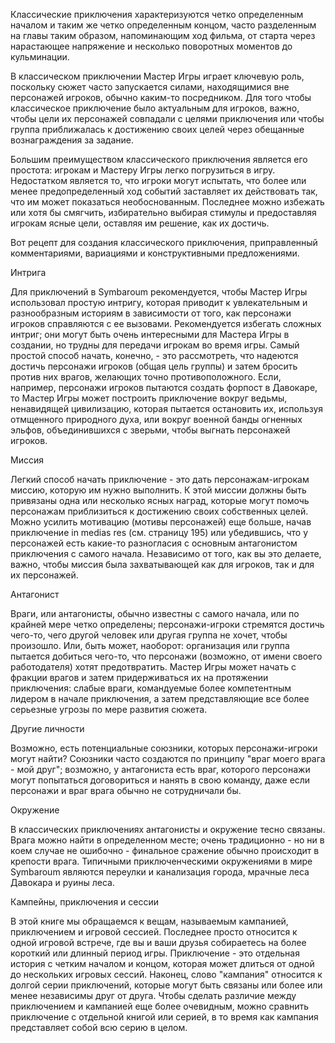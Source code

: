 Классические приключения характеризуются четко определенным началом и таким же четко определенным концом, часто разделенным на главы таким образом, напоминающим ход фильма, от старта через нарастающее напряжение и несколько поворотных моментов до кульминации.

В классическом приключении Мастер Игры играет ключевую роль, поскольку сюжет часто запускается силами, находящимися вне персонажей игроков, обычно каким-то посредником. Для того чтобы классическое приключение было актуальным для игроков, важно, чтобы цели их персонажей совпадали с целями приключения или чтобы группа приближалась к достижению своих целей через обещанные вознаграждения за задание.

Большим преимуществом классического приключения является его простота: игрокам и Мастеру Игры легко погрузиться в игру. Недостатком является то, что игроки могут испытать, что более или менее предопределенный ход событий заставляет их действовать так, что им может показаться необоснованным. Последнее можно избежать или хотя бы смягчить, избирательно выбирая стимулы и предоставляя игрокам ясные цели, оставляя им решение, как их достичь.

Вот рецепт для создания классического приключения, приправленный комментариями, вариациями и конструктивными предложениями.

Интрига

Для приключений в Symbaroum рекомендуется, чтобы Мастер Игры использовал простую интригу, которая приводит к увлекательным и разнообразным историям в зависимости от того, как персонажи игроков справляются с ее вызовами. Рекомендуется избегать сложных интриг; они могут быть очень интересными для Мастера Игры в создании, но трудны для передачи игрокам во время игры. Самый простой способ начать, конечно, - это рассмотреть, что надеются достичь персонажи игроков (общая цель группы) и затем бросить против них врагов, желающих точно противоположного. Если, например, персонажи игроков пытаются создать форпост в Давокаре, то Мастер Игры может построить приключение вокруг ведьмы, ненавидящей цивилизацию, которая пытается остановить их, используя отмщенного природного духа, или вокруг военной банды огненных эльфов, объединившихся с зверьми, чтобы выгнать персонажей игроков.

Миссия

Легкий способ начать приключение - это дать персонажам-игрокам миссию, которую им нужно выполнить. К этой миссии должны быть привязаны одна или несколько ясных наград, которые могут помочь персонажам приблизиться к достижению своих собственных целей. Можно усилить мотивацию (мотивы персонажей) еще больше, начав приключение in medias res (см. страницу 195) или убедившись, что у персонажей есть какие-то разногласия с основным антагонистом приключения с самого начала. Независимо от того, как вы это делаете, важно, чтобы миссия была захватывающей как для игроков, так и для их персонажей.

Антагонист

Враги, или антагонисты, обычно известны с самого начала, или по крайней мере четко определены; персонажи-игроки стремятся достичь чего-то, чего другой человек или другая группа не хочет, чтобы произошло. Или, быть может, наоборот: организация или группа пытается добиться чего-то, что персонажи (возможно, от имени своего работодателя) хотят предотвратить. Мастер Игры может начать с фракции врагов и затем придерживаться их на протяжении приключения: слабые враги, командуемые более компетентным лидером в начале приключения, а затем представляющие все более серьезные угрозы по мере развития сюжета.

Другие личности

Возможно, есть потенциальные союзники, которых персонажи-игроки могут найти? Союзники часто создаются по принципу "враг моего врага - мой друг"; возможно, у антагониста есть враг, которого персонажи могут попытаться договориться и нанять в свою команду, даже если персонажи и враг врага обычно не сотрудничали бы.

Окружение

В классических приключениях антагонисты и окружение тесно связаны. Врага можно найти в определенном месте; очень традиционно - но ни в коем случае не ошибочно - финальное сражение обычно происходит в крепости врага. Типичными приключенческими окружениями в мире Symbaroum являются переулки и канализация города, мрачные леса Давокара и руины леса.

Кампейны, приключения и сессии

В этой книге мы обращаемся к вещам, называемым кампанией, приключением и игровой сессией. Последнее просто относится к одной игровой встрече, где вы и ваши друзья собираетесь на более короткий или длинный период игры. Приключение - это отдельная история с четким началом и концом, которая может длиться от одной до нескольких игровых сессий. Наконец, слово "кампания" относится к долгой серии приключений, которые могут быть связаны или более или менее независимы друг от друга. Чтобы сделать различие между приключением и кампанией еще более очевидным, можно сравнить приключение с отдельной книгой или серией, в то время как кампания представляет собой всю серию в целом.
